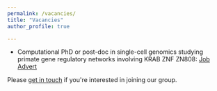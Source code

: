 ```yaml
---
permalink: /vacancies/
title: "Vacancies"
author_profile: true

---
```


* Computational PhD or post-doc in single-cell genomics studying primate gene regulatory networks involving KRAB ZNF ZN808: [Job Advert](https://tinyurl.com/mt3dv54m)

Please [get in touch](/contact/) if you're interested in joining our group.